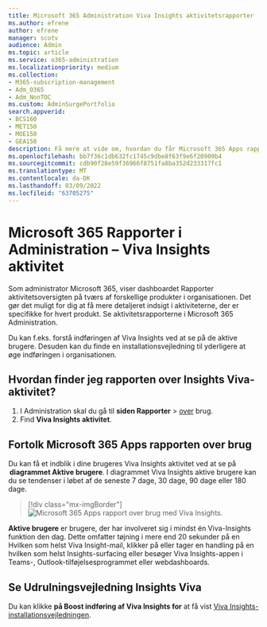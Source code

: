 ```yaml
---
title: Microsoft 365 Administration Viva Insights aktivitetsrapporter
ms.author: efrene
author: efrene
manager: scotv
audience: Admin
ms.topic: article
ms.service: o365-administration
ms.localizationpriority: medium
ms.collection:
- M365-subscription-management
- Adm_O365
- Adm_NonTOC
ms.custom: AdminSurgePortfolio
search.appverid:
- BCS160
- MET150
- MOE150
- GEA150
description: Få mere at vide om, hvordan du får Microsoft 365 Apps rapport over brug for Viva Insights aktivitet i dashboardet Microsoft 365 Rapporter i Microsoft 365 Administration.
ms.openlocfilehash: bb7f36c1db632fc1745c9dbe8f63f9e6f20909b4
ms.sourcegitcommit: cdb90f28e59f36966f8751fa8ba352d233317fc1
ms.translationtype: MT
ms.contentlocale: da-DK
ms.lasthandoff: 03/09/2022
ms.locfileid: "63705275"
---
```

# <a name="microsoft-365-reports-in-the-admin-center---viva-insights-activity"></a>Microsoft 365 Rapporter i Administration – Viva Insights aktivitet

Som administrator Microsoft 365, viser dashboardet Rapporter aktivitetsoversigten på tværs af forskellige produkter i organisationen. Det gør det muligt for dig at få mere detaljeret indsigt i aktiviteterne, der er specifikke for hvert produkt. Se aktivitetsrapporterne i Microsoft 365 Administration. 

Du kan f.eks. forstå indføringen af Viva Insights ved at se på de aktive brugere. Desuden kan du finde en installationsvejledning til yderligere at øge indføringen i organisationen.

## <a name="how-do-i-get-to-the-to-the-viva-insights-activity-report"></a>Hvordan finder jeg rapporten over Insights Viva-aktivitet?

1. I Administration skal du gå til **siden Rapporter** \> <a href="https://go.microsoft.com/fwlink/p/?linkid=2074756" target="_blank">over</a> brug. 
2. Find **Viva Insights aktivitet**.

## <a name="interpret-the-microsoft-365-apps-usage-report"></a>Fortolk Microsoft 365 Apps rapporten over brug 

Du kan få et indblik i dine brugeres Viva Insights aktivitet ved at se på  **diagrammet Aktive brugere**. I diagrammet Viva Insights aktive brugere kan du se tendenser i løbet af de seneste 7 dage, 30 dage, 90 dage eller 180 dage.  

> [!div class="mx-imgBorder"]
> ![Microsoft 365 Apps rapport over brug med Viva Insights.](../../media/viva-insights-chart.png)

**Aktive brugere** er brugere, der har involveret sig i mindst én Viva-Insights funktion den dag. Dette omfatter tøjning i mere end 20 sekunder på en Hvilken som helst Viva Insight-mail, klikker på eller tager en handling på en hvilken som helst Insights-surfacing eller besøger Viva Insights-appen i Teams-, Outlook-tilføjelsesprogrammet eller webdashboards. 

## <a name="view-the-viva-insights-deployment-guide"></a>Se Udrulningsvejledning Insights Viva
Du kan klikke **på Boost indføring af Viva Insights for** at få vist [Viva Insights-installationsvejledningen](/viva/insights/personal/setup/deployment-guide).

